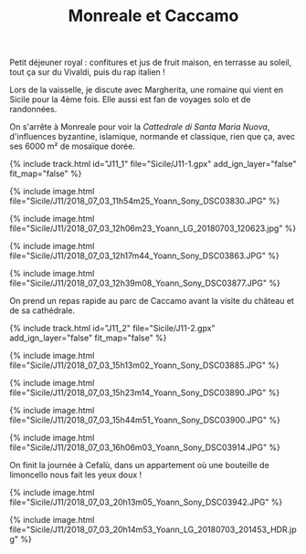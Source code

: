 ﻿---
title: "Monreale et Caccamo"
permalink: /Sicile/J11/
sidebar:
  nav: "sicile"
enable_tracks: true
---

Petit déjeuner royal : confitures et jus de fruit maison, en terrasse au soleil, tout ça sur du Vivaldi, puis du rap italien !

Lors de la vaisselle, je discute avec Margherita, une romaine qui vient en Sicile pour la 4ème fois. Elle aussi est fan de voyages solo et de randonnées.

On s'arrête à Monreale pour voir la *Cattedrale di Santa Maria Nuova*, d'influences byzantine, islamique, normande et classique, rien que ça, avec ses 6000 m² de mosaïque dorée.

{% include track.html id="J11_1" file="Sicile/J11-1.gpx" add_ign_layer="false" fit_map="false" %}

{% include image.html file="Sicile/J11/2018_07_03_11h54m25_Yoann_Sony_DSC03830.JPG" %}

{% include image.html file="Sicile/J11/2018_07_03_12h06m23_Yoann_LG_20180703_120623.jpg" %}

{% include image.html file="Sicile/J11/2018_07_03_12h17m44_Yoann_Sony_DSC03863.JPG" %}

{% include image.html file="Sicile/J11/2018_07_03_12h39m08_Yoann_Sony_DSC03877.JPG" %}

On prend un repas rapide au parc de Caccamo avant la visite du château et de sa cathédrale.

{% include track.html id="J11_2" file="Sicile/J11-2.gpx" add_ign_layer="false" fit_map="false" %}

{% include image.html file="Sicile/J11/2018_07_03_15h13m02_Yoann_Sony_DSC03885.JPG" %}

{% include image.html file="Sicile/J11/2018_07_03_15h23m14_Yoann_Sony_DSC03890.JPG" %}

{% include image.html file="Sicile/J11/2018_07_03_15h44m51_Yoann_Sony_DSC03900.JPG" %}

{% include image.html file="Sicile/J11/2018_07_03_16h06m03_Yoann_Sony_DSC03914.JPG" %}

On finit la journée à Cefalù, dans un appartement où une bouteille de limoncello nous fait les yeux doux !

{% include image.html file="Sicile/J11/2018_07_03_20h13m05_Yoann_Sony_DSC03942.JPG" %}

{% include image.html file="Sicile/J11/2018_07_03_20h14m53_Yoann_LG_20180703_201453_HDR.jpg" %}

